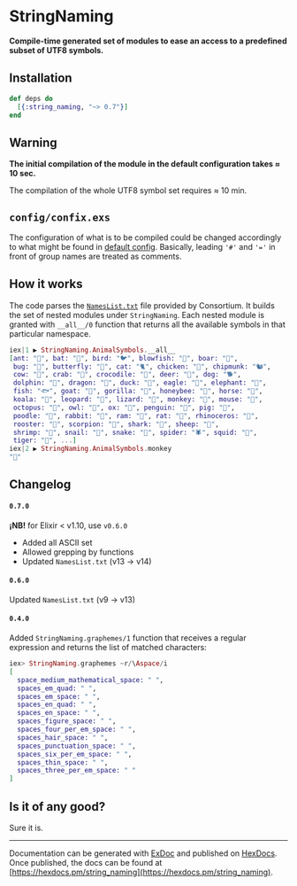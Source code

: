 # StringNaming

**Compile-time generated set of modules to ease an access to a predefined subset of UTF8 symbols.**

## Installation

```elixir
def deps do
  [{:string_naming, "~> 0.7"}]
end
```

## Warning

**The initial compilation of the module in the default configuration takes ≈ 10 sec.**

The compilation of the whole UTF8 symbol set requires ≈ 10 min.

## `config/confix.exs`

The configuration of what is to be compiled could be changed accordingly to
what might be found in [default config](https://github.com/am-kantox/string_naming/blob/master/config/config.exs).
Basically, leading `'#'` and `'='` in front of group names are treated as comments.

## How it works

The code parses the [`NamesList.txt`](http://www.unicode.org/Public/UCD/latest/ucd/NamesList.txt)
file provided by Consortium. It builds the set of nested modules under `StringNaming`.
Each nested module is granted with `__all__/0` function that returns all the
available symbols in that particular namespace.

```elixir
iex|1 ▶ StringNaming.AnimalSymbols.__all__
[ant: "🐜", bat: "🦇", bird: "🐦", blowfish: "🐡", boar: "🐗",
 bug: "🐛", butterfly: "🦋", cat: "🐈", chicken: "🐔", chipmunk: "🐿",
 cow: "🐄", crab: "🦀", crocodile: "🐊", deer: "🦌", dog: "🐕",
 dolphin: "🐬", dragon: "🐉", duck: "🦆", eagle: "🦅", elephant: "🐘",
 fish: "🐟", goat: "🐐", gorilla: "🦍", honeybee: "🐝", horse: "🐎",
 koala: "🐨", leopard: "🐆", lizard: "🦎", monkey: "🐒", mouse: "🐁",
 octopus: "🐙", owl: "🦉", ox: "🐂", penguin: "🐧", pig: "🐖",
 poodle: "🐩", rabbit: "🐇", ram: "🐏", rat: "🐀", rhinoceros: "🦏",
 rooster: "🐓", scorpion: "🦂", shark: "🦈", sheep: "🐑",
 shrimp: "🦐", snail: "🐌", snake: "🐍", spider: "🕷", squid: "🦑",
 tiger: "🐅", ...]
iex|2 ▶ StringNaming.AnimalSymbols.monkey
"🐒"
```

## Changelog

#### `0.7.0` 

**¡NB!** for Elixir < v1.10, use `v0.6.0`

* Added all ASCII set
* Allowed grepping by functions
* Updated `NamesList.txt` (v13 → v14)

#### `0.6.0`

Updated `NamesList.txt` (v9 → v13)

#### `0.4.0`

Added `StringNaming.graphemes/1` function that receives a regular expression and
returns the list of matched characters:

```elixir
iex> StringNaming.graphemes ~r/\Aspace/i
[
  space_medium_mathematical_space: " ",
  spaces_em_quad: " ",
  spaces_em_space: " ",
  spaces_en_quad: " ",
  spaces_en_space: " ",
  spaces_figure_space: " ",
  spaces_four_per_em_space: " ",
  spaces_hair_space: " ",
  spaces_punctuation_space: " ",
  spaces_six_per_em_space: " ",
  spaces_thin_space: " ",
  spaces_three_per_em_space: " "
]
```

## Is it of any good?

Sure it is.

---

Documentation can be generated with [ExDoc](https://github.com/elixir-lang/ex_doc)
and published on [HexDocs](https://hexdocs.pm). Once published, the docs can
be found at [https://hexdocs.pm/string_naming](https://hexdocs.pm/string_naming).
